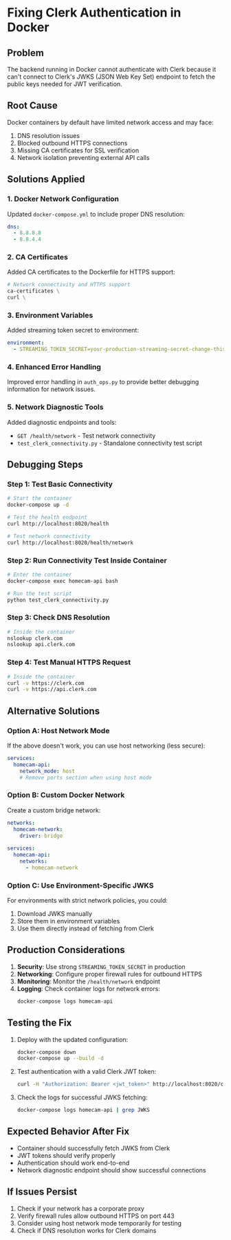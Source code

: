 # Fixing Clerk Authentication in Docker

## Problem
The backend running in Docker cannot authenticate with Clerk because it can't connect to Clerk's JWKS (JSON Web Key Set) endpoint to fetch the public keys needed for JWT verification.

## Root Cause
Docker containers by default have limited network access and may face:
1. DNS resolution issues
2. Blocked outbound HTTPS connections
3. Missing CA certificates for SSL verification
4. Network isolation preventing external API calls

## Solutions Applied

### 1. Docker Network Configuration
Updated `docker-compose.yml` to include proper DNS resolution:
```yaml
dns:
  - 8.8.8.8
  - 8.8.4.4
```

### 2. CA Certificates
Added CA certificates to the Dockerfile for HTTPS support:
```dockerfile
# Network connectivity and HTTPS support
ca-certificates \
curl \
```

### 3. Environment Variables
Added streaming token secret to environment:
```yaml
environment:
  - STREAMING_TOKEN_SECRET=your-production-streaming-secret-change-this
```

### 4. Enhanced Error Handling
Improved error handling in `auth_ops.py` to provide better debugging information for network issues.

### 5. Network Diagnostic Tools
Added diagnostic endpoints and tools:
- `GET /health/network` - Test network connectivity
- `test_clerk_connectivity.py` - Standalone connectivity test script

## Debugging Steps

### Step 1: Test Basic Connectivity
```bash
# Start the container
docker-compose up -d

# Test the health endpoint
curl http://localhost:8020/health

# Test network connectivity
curl http://localhost:8020/health/network
```

### Step 2: Run Connectivity Test Inside Container
```bash
# Enter the container
docker-compose exec homecam-api bash

# Run the test script
python test_clerk_connectivity.py
```

### Step 3: Check DNS Resolution
```bash
# Inside the container
nslookup clerk.com
nslookup api.clerk.com
```

### Step 4: Test Manual HTTPS Request
```bash
# Inside the container
curl -v https://clerk.com
curl -v https://api.clerk.com
```

## Alternative Solutions

### Option A: Host Network Mode
If the above doesn't work, you can use host networking (less secure):
```yaml
services:
  homecam-api:
    network_mode: host
    # Remove ports section when using host mode
```

### Option B: Custom Docker Network
Create a custom bridge network:
```yaml
networks:
  homecam-network:
    driver: bridge
    
services:
  homecam-api:
    networks:
      - homecam-network
```

### Option C: Use Environment-Specific JWKS
For environments with strict network policies, you could:
1. Download JWKS manually
2. Store them in environment variables
3. Use them directly instead of fetching from Clerk

## Production Considerations

1. **Security**: Use strong `STREAMING_TOKEN_SECRET` in production
2. **Networking**: Configure proper firewall rules for outbound HTTPS
3. **Monitoring**: Monitor the `/health/network` endpoint
4. **Logging**: Check container logs for network errors:
   ```bash
   docker-compose logs homecam-api
   ```

## Testing the Fix

1. Deploy with the updated configuration:
   ```bash
   docker-compose down
   docker-compose up --build -d
   ```

2. Test authentication with a valid Clerk JWT token:
   ```bash
   curl -H "Authorization: Bearer <jwt_token>" http://localhost:8020/camera/status
   ```

3. Check the logs for successful JWKS fetching:
   ```bash
   docker-compose logs homecam-api | grep JWKS
   ```

## Expected Behavior After Fix

- Container should successfully fetch JWKS from Clerk
- JWT tokens should verify properly
- Authentication should work end-to-end
- Network diagnostic endpoint should show successful connections

## If Issues Persist

1. Check if your network has a corporate proxy
2. Verify firewall rules allow outbound HTTPS on port 443
3. Consider using host network mode temporarily for testing
4. Check if DNS resolution works for Clerk domains 
